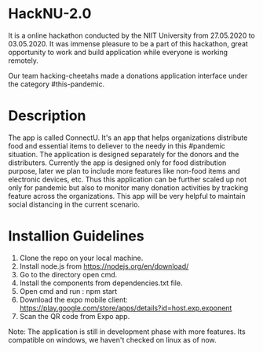 # HackNU-2.0

It is a online hackathon conducted by the NIIT University from 27.05.2020 to 03.05.2020.
It was immense pleasure to be a part of this hackathon, great opportunity to work and build application while everyone is working remotely.

Our team hacking-cheetahs made a donations application interface under the category #this-pandemic.

# Description

The app is called ConnectU. 
It's an app that helps organizations distribute food and essential items to deliever to the needy in this #pandemic situation.
The application is designed separately for the donors and the distributers. Currently the app is designed only for food distribution purpose, later we plan to include more features like non-food items and electronic devices, etc. Thus this application can be further scaled up not only for pandemic but also to monitor many donation activities by tracking feature across the organizations.
This app will be very helpful to maintain social distancing in the current scenario.

# Installion Guidelines

1. Clone the repo on your local machine.
2. Install node.js from https://nodejs.org/en/download/
3. Go to the directory open cmd.
4. Install the components from dependencies.txt file.
5. Open cmd and run : npm start
6. Download the expo mobile client: https://play.google.com/store/apps/details?id=host.exp.exponent
7. Scan the QR code from Expo app.

Note: The application is still in development phase with more features. 
      Its compatible on windows, we haven't checked on linux as of now. 
